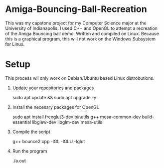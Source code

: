 # Amiga-Bouncing-Ball-Recreation
This was my capstone project for my Computer Science major at the University of Indianapolis. I used C++ and OpenGL to attempt a recreation of the Amiga Bouncing ball demo.
Written and compiled on Linux. Because this is a graphical program, this will not work on the Windows Subsystem for Linux.

# Setup
This process wil only work on Debian/Ubuntu based Linux distrobutions.

1. Update your repositories and packages
    
    sudo apt update && sudo apt upgrade -y
2. Install the necesary packages for OpenGL

    sudo apt install freeglut3-dev binutils g++ mesa-common-dev build-essential libglew-dev libglm-dev mesa-utils
3. Compile the script

    g++ bounce2.cpp -lGL -lGLU -lglut
4. Run the program

    ./a.out

